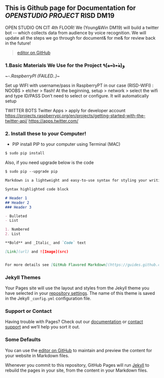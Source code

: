 ## This is Github page for Documentation for *OPENSTUDIO PROJECT* RISD DM19

OPEN STUDIO ON CIT 4th FLOOR!
We (Young&Win DM19) will build a twitter bot -- which collects data from audience by voice recognition.
We will update all the steps we go through for document& for me& for review back in the future!

>[editor on GitHub](https://github.com/digitalmonkey-risd/twitter/edit/master/README.md)


### 1.Basic Materials We Use for the Project ٩(๑•̀o•́๑)و 

~*-.RaspberryPI (FAILED..)*~

Set up WIFI with username/pass in RaspberryPT in our case (RISD-WIFI) :
NOOBS > etcher > flash!
At the beginning, setup > network > select the wifi and type ID/PASS
Don’t need to select or configure. It will automatically setup

TWITTER BOTS
Twitter Apps > apply for developer account
https://projects.raspberrypi.org/en/projects/getting-started-with-the-twitter-api/
https://apps.twitter.com/

### 2. Install these to your Computer!

- PIP
install PIP to your computer using Terminal (MAC)
```markdown
$ sudo pip install 
```
Also, if you need upgrade below is the code
```markdown
$ sudo pip --upgrade pip
```


```markdown
Markdown is a lightweight and easy-to-use syntax for styling your writing. It includes conventions for

Syntax highlighted code block

# Header 1
## Header 2
### Header 3

- Bulleted
- List

1. Numbered
2. List

**Bold** and _Italic_ and `Code` text

[Link](url) and ![Image](src)


For more details see [GitHub Flavored Markdown](https://guides.github.com/features/mastering-markdown/).

```

### Jekyll Themes

Your Pages site will use the layout and styles from the Jekyll theme you have selected in your [repository settings](https://github.com/digitalmonkey-risd/twitter/settings). The name of this theme is saved in the Jekyll `_config.yml` configuration file.

### Support or Contact

Having trouble with Pages? Check out our [documentation](https://help.github.com/categories/github-pages-basics/) or [contact support](https://github.com/contact) and we’ll help you sort it out.

### Some Defaults

You can use the [editor on GitHub](https://github.com/digitalmonkey-risd/twitter/edit/master/README.md) to maintain and preview the content for your website in Markdown files.

Whenever you commit to this repository, GitHub Pages will run [Jekyll](https://jekyllrb.com/) to rebuild the pages in your site, from the content in your Markdown files.

